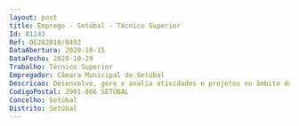 ```yaml
--- 
layout: post
title: Emprego - Setúbal - Técnico Superior
Id: 81143
Ref: OE202010/0492
DataAbertura: 2020-10-15
DataFecho: 2020-10-29
Trabalho: Técnico Superior
Empregador: Câmara Municipal de Setúbal
Descricao: Desenvolve, gere e avalia atividades e projetos no âmbito da animação cultural, socioeducativa, comunitária, de promoção e defesa do património histórico, ambiental e cultural, de lazer e ócio e de desenvolvimento local  concebe, produz e promove a difusão, avaliação de projetos, produtos e eventos culturais, assim como parcerias com estruturas associativas e culturais  Sensibiliza a população local para o enriquecimento cultural da região, valorizando a cultura como uma componente fundamental do desenvolvimento pessoal e comunitário e analisa as implicações derivadas de inovações tecnológicas no campo da comunicação em contextos diversificados ao serviço da participação ativa de indivíduos, grupos e comunidades.
CodigoPostal: 2901-866 SETÚBAL
Concelho: Setúbal
Distrito: Setúbal
--- 
```


